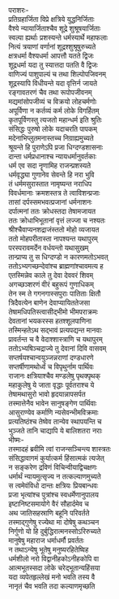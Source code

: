 पराशरः-   
प्रतिग्रहार्जिता विप्रे क्षत्रिये युद्धनिर्जिताः  
वैश्ये न्यायार्जिताश्चैव शूद्रे शुश्रूषयार्जिताः  
स्वल्पा ह्यर्थाः प्रशस्यन्ते धर्मस्यार्थे महाफलाः  
नित्यं त्रयाणां वर्णानां शूद्रश्शुश्रूषुरुच्यते  
क्षत्रधर्मा वैश्यधर्मा आपत्तौ यतते द्विजः  
शूद्रधर्मा यदा तु स्यात्तदा पतति वै द्विजः  
वाणिज्यं पाशुपाल्यं च तथा शिल्पोपजिवनम्  
शूद्रस्यापि विधीयन्ते यदा वृत्तिर्न जायते  
रङ्गावतरणं चैव तथा रूपोपजीवनम्  
मद्यमांसोपजीव्यं च विक्रयो लोहचर्मणोः  
अपूर्विणा न कर्तव्यं कर्म लोके विगर्हितम्  
कृतपूर्विणस्तु त्यजतो महान्धर्म इति श्रुतिः  
संसिद्धः पुरुषो लोके यदाचरति पापकम्  
मदेनाभिप्लुतमनास्तच्च निग्राह्यमुच्यते  
श्रूयन्ते हि पुराणेऽपि प्रजा धिग्दण्डशासनाः  
दान्ता धर्मप्रधानाश्च न्यायधर्मानुवर्तकाः  
धर्म एव सदा नॄणामिह राजन्प्रशस्यते  
धर्मवृद्ध्या गुणानेव सेवन्ते हि नरा भुवि  
तं धर्ममसुरास्तात नामृष्यन्त नराधिप  
विवर्धमानाः क्रमशस्तत्र ते त्वाविशन्प्रजाः  
तासां दर्पस्समभवत्प्रजानां धर्मनाशनः  
दर्पात्मनां ततः क्रोधस्तदा तेषामजायत  
ततः क्रोधाभिभूतानां वृत्तं लज्जा च नश्यतः  
श्रीश्चैवाप्यनशद्राजंस्ततो मोहो व्यजायत  
ततो मोहपरीतास्ता नापश्यन्त यथापुरम्  
परस्परावमर्देन वर्धयन्तो यथासुखम्  
तान्प्राप्य तु स धिग्दण्डो न कारणमतोऽभवत्  
ततोऽभ्यगच्छन्देवांश्च ब्राह्मणांश्चावमत्य ह  
एतस्मिन्नेव काले तु देवा देववरं शिवम्  
अगच्छञ्शरणं वीरं बहुरूपं गुणाधिकम्  
तेन स्म ते गगनगास्सपुराः पातिताः क्षितौ  
त्रिदैवत्येन बाणेन देवाप्यायिततेजसा  
तेषामधिपतिस्त्वासीद्भीमो भीमपराक्रमः  
देवतानां भयकरस्स हतश्शूलपाणिना  
तस्मिन्हतेऽथ सद्भावं प्रत्यपद्यन्त मानवाः  
प्रावर्तन्त च वै वेदाश्शास्त्राणि च यथापुरम्  
ततोऽभ्यषिञ्चद्राज्ये तु देवानां दिवि वासवम्  
सप्तर्षयश्चान्वयुञ्जन्नराणां दण्डधारणे  
सप्तर्षीणामथोर्ध्वं च विपृथुर्नाम पार्थिवः  
राजानः क्षत्रियाश्चैव मण्डलेषु पृथक्पृथक्  
महाकुलेषु ये जाता वृद्धाः पूर्वतराश्च ये  
तेषामथासुरो भावो हृदयान्नापसर्पत  
तस्मात्तेनैव भावेन सानुषङ्गेण पार्थिवाः  
आसुराण्येव कर्माणि न्यसेवन्भीमविक्रमाः  
प्रत्यतिष्ठंश्च तेष्वेव तान्येव स्थापयन्ति च  
भुञ्जते तानि चाद्यापि ये बालिशतरा नराः  
भीष्मः-  
तस्मादहं ब्रवीमि त्वां राजन्सञ्चिन्त्य शास्त्रतः  
संसिद्धावागमं कुर्यात्कर्म हिंसात्मकं त्यजेत्  
न सङ्करेण द्रविणं विचिन्वीयाद्विचक्षणः  
धर्मार्थं न्यायमुत्सृज्य न तत्कल्याणमुच्यते  
स त्वमेवंविधो दान्तः क्षत्रियः प्रियबान्धवः  
प्रजा भृत्यांश्च पुत्रांश्च स्वधर्मेणानुपालय  
इष्टानिष्टसमायोगे वैरं सौहार्दमेव च  
अथ जातिसहस्राणि बहूनि परिवर्तते  
तस्माद्गुणेषु रज्येथा मा दोषेषु कथञ्चन  
निर्गुणो यो हि दुर्बुद्धिरात्मनस्सोऽरिरुच्यते  
मानुषेषु महाराज धर्माधर्मौ प्रवर्ततः  
न तथाऽन्येषु भूतेषु मनुष्यरहितेष्विह  
धर्मशीलो नरो विद्वानीहकोऽनीहकोपि वा  
आत्मभूतस्सदा लोके चरेद्भूतान्यहिंसया  
यदा व्यपेतहृल्लेखं मनो भवति तस्य वै  
नानृतं चैव भवति तदा कल्याणमृच्छति   
